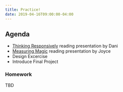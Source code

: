 ```yaml
---
title: Practice!
date: 2019-04-16T09:00:00-04:00
---
```


## Agenda

- [Thinking Responsively](https://prmlg.ht/2VE7URr) reading presentation by Dani
- [Measuring Magic](https://prmlg.ht/2VK2hkM) reading presentation by Joyce
- Design Excercise
- Introduce Final Project

### Homework

TBD
